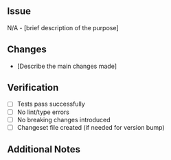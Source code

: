 <!-- Instructions for GitHub Copilot Code Review: Please provide your comments and review this pull request in Japanese. -->
## Issue

<!--
  If there's a related issue: fixes #123
  If no related issue: N/A - Brief description of the purpose
  Examples:
  - fixes #42
  - N/A - Add TypeScript configuration
  - N/A - Update dependencies
-->

N/A - [brief description of the purpose]

## Changes

<!--
  List the main changes made in this PR using bullet points
  Examples:
  - Add user authentication feature
  - Fix memory leak in data processing
  - Update React from v17 to v18
-->

- [Describe the main changes made]

## Verification

<!-- Check off completed verification steps -->

- [ ] Tests pass successfully
- [ ] No lint/type errors
- [ ] No breaking changes introduced
- [ ] Changeset file created (if needed for version bump)
<!-- Changesets are required when the changes affect the published package (new features, bug fixes, breaking changes). Not needed for internal tooling, docs, or config changes. -->

## Additional Notes

<!-- Any additional context, implementation details, or notes for reviewers -->
